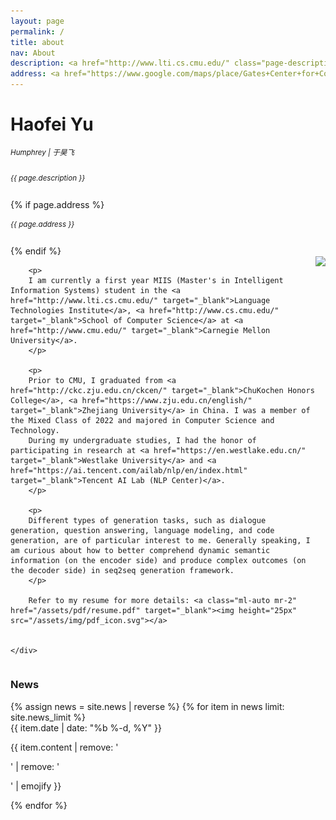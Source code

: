 ```yaml
---
layout: page
permalink: /
title: about
nav: About
description: <a href="http://www.lti.cs.cmu.edu/" class="page-description" target="_blank">Language Technologies Institute</a> • <a href="http://www.cs.cmu.edu/" class="page-description" target="_blank">School of Computer Science</a> • <a href="http://www.cmu.edu/" class="page-description" target="_blank">Carnegie Mellon University</a>
address: <a href="https://www.google.com/maps/place/Gates+Center+for+Computer+Science/@40.4432641,-79.9449469,19.18z/data=!4m5!3m4!1s0x8834f22175d2f3cf:0x963e80aba7fde2d0!8m2!3d40.4435476!4d-79.9446184" class="page-description" target="_blank">5704 Darlington Road, Pittsburgh, PA 15217</a>
---
```


<div class="col p-0 pt-4 pb-4">
  <h1 class="title text-left font-weight-bold">Haofei Yu</h1> 
  <h6 class="pb-3 m-0 mb-2" style="font-size: 0.83em;">Humphrey | 于昊飞</h6>
  <h6 class="m-0 mb-2" style="font-size: 0.83em;">{{ page.description }}</h6>
  {% if page.address %}
      <h6 class="m-0 mb-2" style="font-size: 0.83em;">{{ page.address }}</h6>
  {% endif %}
</div>


<!-- Introduction -->

<div style="display: flex; flex-wrap: wrap;">
    <div class="text-justify p-0">
        <div class="col-xs-12 col-sm-6 p-0 pt-2 pb-sm-2 pb-4 pl-sm-4 text-center" style="float: right;">
          <img class="profile-img img-responsive" src="{{ 'self_pic.jpg' | prepend: '/assets/img/' | prepend: site.baseurl | prepend: site.url }}">
        </div>

        <p>
        I am currently a first year MIIS (Master's in Intelligent Information Systems) student in the <a href="http://www.lti.cs.cmu.edu/" target="_blank">Language Technologies Institute</a>, <a href="http://www.cs.cmu.edu/" target="_blank">School of Computer Science</a> at <a href="http://www.cmu.edu/" target="_blank">Carnegie Mellon University</a>.
        </p>

        <p>
        Prior to CMU, I graduated from <a href="http://ckc.zju.edu.cn/ckcen/" target="_blank">ChuKochen Honors College</a>, <a href="https://www.zju.edu.cn/english/" target="_blank">Zhejiang University</a> in China. I was a member of the Mixed Class of 2022 and majored in Computer Science and Technology.
        During my undergraduate studies, I had the honor of participating in research at <a href="https://en.westlake.edu.cn/" target="_blank">Westlake University</a> and <a href="https://ai.tencent.com/ailab/nlp/en/index.html" target="_blank">Tencent AI Lab (NLP Center)</a>.
        </p>

        <p>
        Different types of generation tasks, such as dialogue generation, question answering, language modeling, and code generation, are of particular interest to me. Generally speaking, I am curious about how to better comprehend dynamic semantic information (on the encoder side) and produce complex outcomes (on the decoder side) in seq2seq generation framework.
        </p>

        Refer to my resume for more details: <a class="ml-auto mr-2" href="/assets/pdf/resume.pdf" target="_blank"><img height="25px" src="/assets/img/pdf_icon.svg"></a>


    </div>
</div>


<!-- News -->
<div class="news mt-3 p-0">
  <h3 class="title mb-4 p-0">News</h3>
  {% assign news = site.news | reverse %}
  {% for item in news limit: site.news_limit %}
    <div class="row p-0">
      <div class="col-sm-2 p-0">
        <span class="badge danger-color-dark darken-1 font-weight-bold text-uppercase align-middle date ml-3">
          {{ item.date | date: "%b %-d, %Y" }}
        </span>
      </div>
      <div class="col-sm-10 mt-2 mt-sm-0 ml-3 ml-md-0 p-0 font-weight-light text">
        <p>{{ item.content | remove: '<p>' | remove: '</p>' | emojify }}</p>
      </div>
    </div>
  {% endfor %}
</div>

<script type="text/javascript" id="clustrmaps" src="//cdn.clustrmaps.com/map_v2.js?cl=ffffff&w=700&t=tt&d=NhXj4joI7G-QcI07Qz4cPPkmnIj_bE-Zi4HhgEt-oCs"></script>
